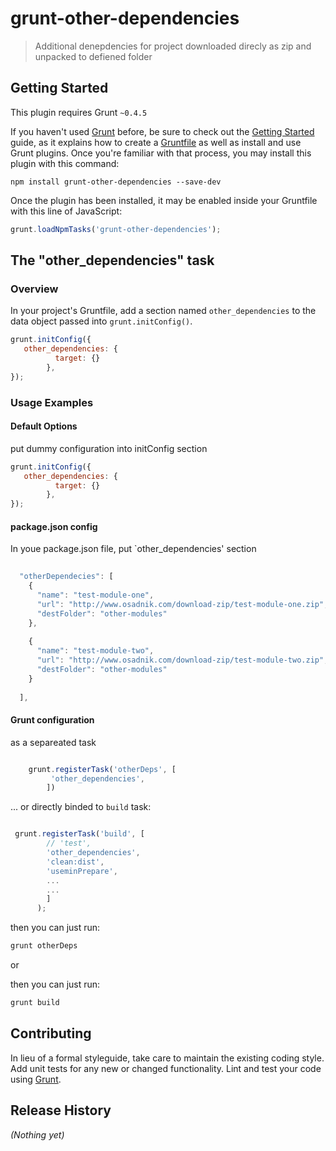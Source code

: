 # grunt-other-dependencies

> Additional denepdencies for project downloaded direcly as zip and unpacked to defiened folder

## Getting Started
This plugin requires Grunt `~0.4.5`

If you haven't used [Grunt](http://gruntjs.com/) before, be sure to check out the [Getting Started](http://gruntjs.com/getting-started) guide, as it explains how to create a [Gruntfile](http://gruntjs.com/sample-gruntfile) as well as install and use Grunt plugins. Once you're familiar with that process, you may install this plugin with this command:

```shell
npm install grunt-other-dependencies --save-dev
```

Once the plugin has been installed, it may be enabled inside your Gruntfile with this line of JavaScript:

```js
grunt.loadNpmTasks('grunt-other-dependencies');
```

## The "other_dependencies" task

### Overview
In your project's Gruntfile, add a section named `other_dependencies` to the data object passed into `grunt.initConfig()`.

```js
grunt.initConfig({
   other_dependencies: {
          target: {}       
        },
});
```


### Usage Examples

#### Default Options
put dummy configuration into initConfig section

```js
grunt.initConfig({
   other_dependencies: {
          target: {}       
        },
});
```
#### package.json config
In youe package.json file, put `other_dependencies' section

```js
  
  "otherDependecies": [
    {
      "name": "test-module-one",
      "url": "http://www.osadnik.com/download-zip/test-module-one.zip",
      "destFolder": "other-modules"
    },
    
    {
      "name": "test-module-two",
      "url": "http://www.osadnik.com/download-zip/test-module-two.zip",
      "destFolder": "other-modules"
    }
    
  ],

``` 





#### Grunt configuration
as a separeated task
```js

    grunt.registerTask('otherDeps', [
         'other_dependencies',
        ])

```
... or directly binded to  `build` task:
```js

 grunt.registerTask('build', [
        // 'test',
        'other_dependencies',
        'clean:dist',
        'useminPrepare',
        ...
        ...
        ]
      );

```
then you can just run:
```js
grunt otherDeps
```
or

then you can just run:
```js
grunt build
```



## Contributing
In lieu of a formal styleguide, take care to maintain the existing coding style. Add unit tests for any new or changed functionality. Lint and test your code using [Grunt](http://gruntjs.com/).

## Release History
_(Nothing yet)_
